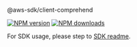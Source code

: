 @aws-sdk/client-comprehend

[![NPM version](https://img.shields.io/npm/v/@aws-sdk/client-comprehend/beta.svg)](https://www.npmjs.com/package/@aws-sdk/client-comprehend)
[![NPM downloads](https://img.shields.io/npm/dm/@aws-sdk/client-comprehend.svg)](https://www.npmjs.com/package/@aws-sdk/client-comprehend)

For SDK usage, please step to [SDK readme](https://github.com/aws/aws-sdk-js-v3).
